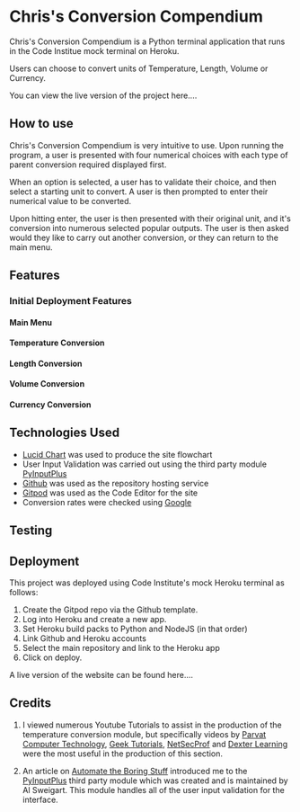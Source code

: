 # Chris's Conversion Compendium

Chris's Conversion Compendium is a Python terminal application that runs in the Code Institue mock terminal on Heroku.

Users can choose to convert units of Temperature, Length, Volume or Currency.

You can view the live version of the project here....

## How to use

Chris's Conversion Compendium is very intuitive to use. Upon running the program, a user is presented with four numerical choices with each type of parent conversion required displayed first.

When an option is selected, a user has to validate their choice, and then select a starting unit to convert. A user is then prompted to enter their numerical value to be converted. 

Upon hitting enter, the user is then presented with their original unit, and it's conversion into numerous selected popular outputs. The user is then asked would they like to carry out another conversion, or they can return to the main menu. 

## Features

### Initial Deployment Features

#### Main Menu

#### Temperature Conversion

#### Length Conversion

#### Volume Conversion

#### Currency Conversion

## Technologies Used

* [Lucid Chart](https://www.lucidchart.com/pages/) was used to produce the site flowchart
* User Input Validation was carried out using the third party module [PyInputPlus](https://pyinputplus.readthedocs.io/en/latest/#)
* [Github](https://github.com/Chris-McGonigle) was used as the repository hosting service
* [Gitpod](https://www.gitpod.io/) was used as the Code Editor for the site
* Conversion rates were checked using [Google](https://www.google.co.uk/)

## Testing


## Deployment

This project was deployed using Code Institute's mock Heroku terminal as follows:

1. Create the Gitpod repo via the Github template.
2. Log into Heroku and create a new app.
3. Set Heroku build packs to Python and NodeJS (in that order)
4. Link Github and Heroku accounts
5. Select the main repository and link to the Heroku app
6. Click on deploy.

A live version of the website can be found here....

## Credits

1. I viewed numerous Youtube Tutorials to assist in the production of the temperature conversion module, but specifically videos by [Parvat Computer Technology](https://www.youtube.com/watch?v=nW7vQ5h6_Yk), [Geek Tutorials](https://youtu.be/z-0CmOQAD2k), [NetSecProf](https://youtu.be/T67WzZ2HPpI) and [Dexter Learning](https://youtu.be/pCOkIMm2t70) were the most useful in the production of this section.

2. An article on [Automate the Boring Stuff](https://automatetheboringstuff.com/2e/chapter8/) introduced me to the [PyInputPlus](https://pyinputplus.readthedocs.io/en/latest/) third party module which was created and is maintained by Al Sweigart. This module handles all of the user input validation for the interface. 